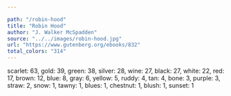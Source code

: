 ```yaml
---

path: "/robin-hood"
title: "Robin Hood"
author: "J. Walker McSpadden"
source: "../../images/robin-hood.jpg"
url: "https://www.gutenberg.org/ebooks/832"
total_colors: "314"
---
```

scarlet: 63, gold: 39, green: 38, silver: 28, wine: 27, black: 27, white: 22, red: 17, brown: 12, blue: 8, gray: 6, yellow: 5, ruddy: 4, tan: 4, bone: 3, purple: 3, straw: 2, snow: 1, tawny: 1, blues: 1, chestnut: 1, blush: 1, sunset: 1
